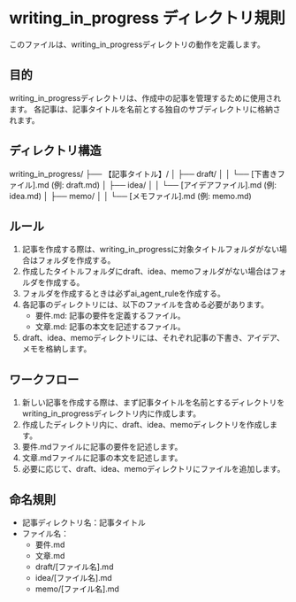 # writing_in_progress ディレクトリ規則

このファイルは、writing_in_progressディレクトリの動作を定義します。

## 目的

writing_in_progressディレクトリは、作成中の記事を管理するために使用されます。
各記事は、記事タイトルを名前とする独自のサブディレクトリに格納されます。

## ディレクトリ構造

writing_in_progress/
├── 【記事タイトル】/
│   ├── draft/
│   │   └── [下書きファイル].md (例: draft.md)
│   ├── idea/
│   │   └── [アイデアファイル].md (例: idea.md)
│   ├── memo/
│   │   └── [メモファイル].md (例: memo.md)


## ルール

1.  記事を作成する際は、writing\_in\_progressに対象タイトルフォルダがない場合はフォルダを作成する。
2.  作成したタイトルフォルダにdraft、idea、memoフォルダがない場合はフォルダを作成する。
3.  フォルダを作成するときは必ずai\_agent\_ruleを作成する。
4.  各記事のディレクトリには、以下のファイルを含める必要があります。
    *   要件.md: 記事の要件を定義するファイル。
    *   文章.md: 記事の本文を記述するファイル。
5.  draft、idea、memoディレクトリには、それぞれ記事の下書き、アイデア、メモを格納します。

## ワークフロー

1.  新しい記事を作成する際は、まず記事タイトルを名前とするディレクトリをwriting\_in\_progressディレクトリ内に作成します。
2.  作成したディレクトリ内に、draft、idea、memoディレクトリを作成します。
3.  要件.mdファイルに記事の要件を記述します。
4.  文章.mdファイルに記事の本文を記述します。
5.  必要に応じて、draft、idea、memoディレクトリにファイルを追加します。

## 命名規則

*   記事ディレクトリ名：記事タイトル
*   ファイル名：
    *   要件.md
    *   文章.md
    *   draft/\[ファイル名].md
    *   idea/\[ファイル名].md
    *   memo/\[ファイル名].md 